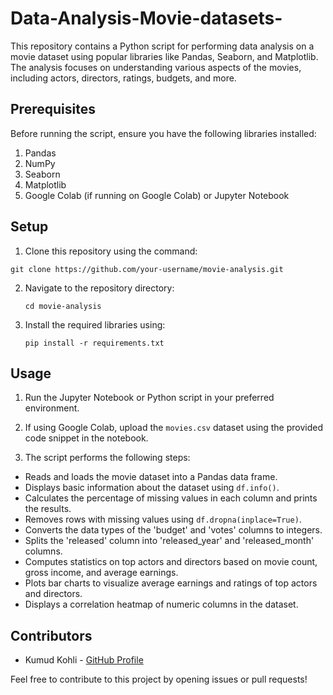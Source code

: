 # Data-Analysis-Movie-datasets-

This repository contains a Python script for performing data analysis on a movie dataset using popular libraries like Pandas, Seaborn, and Matplotlib. The analysis focuses on understanding various aspects of the movies, including actors, directors, ratings, budgets, and more.

## Prerequisites
Before running the script, ensure you have the following libraries installed:

1. Pandas
2. NumPy
3. Seaborn
4. Matplotlib
5. Google Colab (if running on Google Colab) or Jupyter Notebook

## Setup

1. Clone this repository using the command:
  ```
  git clone https://github.com/your-username/movie-analysis.git
  ```
 
2. Navigate to the repository directory:
   ```
   cd movie-analysis
   ```

3. Install the required libraries using:
   ```
   pip install -r requirements.txt
   ```

## Usage

1. Run the Jupyter Notebook or Python script in your preferred environment.

2. If using Google Colab, upload the `movies.csv` dataset using the provided code snippet in the notebook.

3. The script performs the following steps:

- Reads and loads the movie dataset into a Pandas data frame.
- Displays basic information about the dataset using `df.info()`.
- Calculates the percentage of missing values in each column and prints the results.
- Removes rows with missing values using `df.dropna(inplace=True)`.
- Converts the data types of the 'budget' and 'votes' columns to integers.
- Splits the 'released' column into 'released_year' and 'released_month' columns.
- Computes statistics on top actors and directors based on movie count, gross income, and average earnings.
- Plots bar charts to visualize average earnings and ratings of top actors and directors.
- Displays a correlation heatmap of numeric columns in the dataset.

## Contributors

- Kumud Kohli - [GitHub Profile](https://github.com/kumud-kohli)

Feel free to contribute to this project by opening issues or pull requests!




